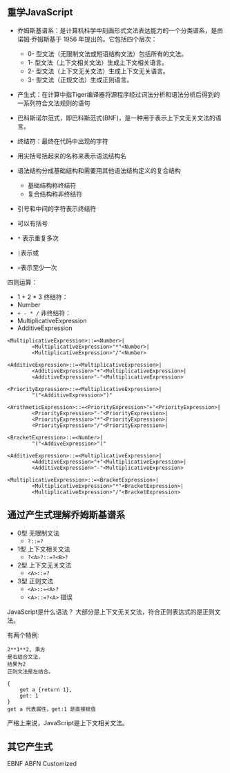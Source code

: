## 重学JavaScript

- 乔姆斯基谱系：是计算机科学中刻画形式文法表达能力的一个分类谱系，是由诺姆·乔姆斯基于 1956 年提出的。它包括四个层次：
    - 0- 型文法（无限制文法或短语结构文法）包括所有的文法。
    - 1- 型文法（上下文相关文法）生成上下文相关语言。
    - 2- 型文法（上下文无关文法）生成上下文无关语言。
    - 3- 型文法（正规文法）生成正则语言。

- 产生式：在计算中指Tiger编译器将源程序经过词法分析和语法分析后得到的一系列符合文法规则的语句
- 巴科斯诺尔范式，即巴科斯范式(BNF)，是一种用于表示上下文无关文法的语言。
- 终结符：最终在代码中出现的字符

- 用尖括号括起来的名称来表示语法结构名
- 语法结构分成基础结构和需要用其他语法结构定义的复合结构
    - 基础结构称终结符
    - 复合结构称非终结符
- 引号和中间的字符表示终结符
- 可以有括号
- `*` 表示重复多次
- `|`表示或
- `+`表示至少一次

四则运算：
- 1 + 2 * 3
终结符：
- Number
- `+ - * /`
非终结符：
- MultiplicativeExpression
- AdditiveExpression

```
<MultiplicativeExpression>::=<Number>|
        <MultiplicativeExpression>"*"<Number>|
        <MultiplicativeExpression>"/"<Number>

<AdditiveExpression>::=<MultiplicativeExpression>|
        <AdditiveExpression>"+"<MultiplicativeExpression>|
        <AdditiveExpression>"-"<MultiplicativeExpression>

<PriorityExpression>::=<MultiplicativeExpression>|
        "("<AdditiveExpression>")"

<ArithmeticExpression>::=<PriorityExpression>"+"<PriorityExpression>|
        <PriorityExpression>"-"<PriorityExpression>|
        <PriorityExpression>"*"<PriorityExpression>|
        <PriorityExpression>"/"<PriorityExpression>|
```

```
<BracketExpression>::=<Number>|
        "("<AddiveExpression>")"

<AdditiveExpression>::=<MultiplicativeExpression>|
        <AdditiveExpression>"+"<MultiplicativeExpression>|
        <AdditiveExpression>"-"<MultiplicativeExpression>

<MultiplicativeExpression>::=<BracketExpression>|
        <MultiplicativeExpression>"*"<BracketExpression>|
        <MultiplicativeExpression>"/"<BracketExpression>
```

## 通过产生式理解乔姆斯基谱系
- 0型 无限制文法
    - `?::=?`
- 1型 上下文相关文法
    - `?<A>?::=?<B>?`
- 2型 上下文无关文法
    - `<A>::=?`
- 3型 正则文法
    - `<A>::=<A>?`
    - `<A>::=?<A>` 错误

JavaScript是什么语法？
大部分是上下文无关文法，符合正则表达式的是正则文法。

有两个特例:

```
2**1**2, 乘方
是右结合文法，
结果为2
正则文法是左结合。
```
```
{
    get a {return 1},
    get: 1
}
get a 代表属性，get:1 是直接赋值
```

严格上来说，JavaScript是上下文相关文法。

## 其它产生式
EBNF ABFN Customized

